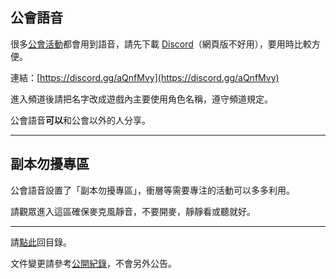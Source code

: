 ## 公會語音

很多[公會活動](activities.html)都會用到語音，請先下載 [Discord](https://discordapp.com/)（網頁版不好用），要用時比較方便。

連結：[https://discord.gg/aQnfMvy](https://discord.gg/aQnfMvy)

進入頻道後請把名字改成遊戲內主要使用角色名稱，遵守頻道規定。

公會語音**可以**和公會以外的人分享。

--- 

## 副本勿擾專區

公會語音設置了「副本勿擾專區」，衝層等需要專注的活動可以多多利用。

請觀眾進入這區確保麥克風靜音，不要開麥，靜靜看或聽就好。

---

請[點此](index.html)回目錄。

文件變更請參考[公開紀錄](https://github.com/dalechou/badweather.tw/commits/master/voicechat.md)，不會另外公告。

